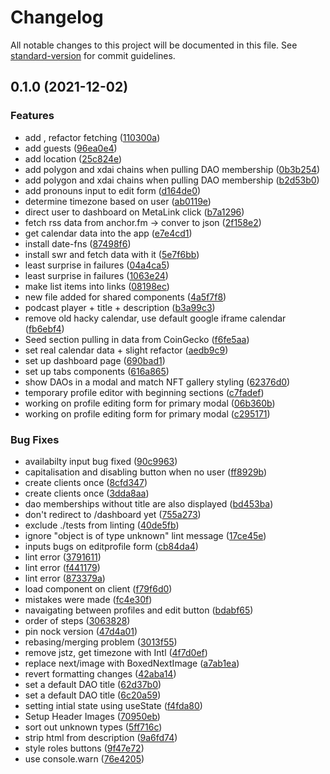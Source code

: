 # Changelog

All notable changes to this project will be documented in this file. See [standard-version](https://github.com/conventional-changelog/standard-version) for commit guidelines.

## 0.1.0 (2021-12-02)

### Features

- add <LoadingState />, refactor fetching ([110300a](https://github.com/MetaFam/TheGame/commit/110300a2c4ffda5161c502895394511570d29de2))
- add guests ([96ea0e4](https://github.com/MetaFam/TheGame/commit/96ea0e481c74218bfe1214aaafca963cffc85ea8))
- add location ([25c824e](https://github.com/MetaFam/TheGame/commit/25c824e2443700197dd7f747705b216643e20717))
- add polygon and xdai chains when pulling DAO membership ([0b3b254](https://github.com/MetaFam/TheGame/commit/0b3b254cc05cae3f9cd14d4ae5722e9123197481))
- add polygon and xdai chains when pulling DAO membership ([b2d53b0](https://github.com/MetaFam/TheGame/commit/b2d53b06b67970292c1f4b9a6b75b7ac1ff611e4))
- add pronouns input to edit form ([d164de0](https://github.com/MetaFam/TheGame/commit/d164de09c537e79e10e086b42594d97fe32e0afb))
- determine timezone based on user ([ab0119e](https://github.com/MetaFam/TheGame/commit/ab0119e66665eda3b05d770bcc2e1c01027d476d))
- direct user to dashboard on MetaLink click ([b7a1296](https://github.com/MetaFam/TheGame/commit/b7a1296bcf40d0c0fb1ca0a07cceba5e6a3ef542))
- fetch rss data from anchor.fm -> conver to json ([2f158e2](https://github.com/MetaFam/TheGame/commit/2f158e25ec7036c283999fdeea0dfb8855b6ec55))
- get calendar data into the app ([e7e4cd1](https://github.com/MetaFam/TheGame/commit/e7e4cd109fe9a44ea25b21ba2f0347efda40552e))
- install date-fns ([87498f6](https://github.com/MetaFam/TheGame/commit/87498f61084c72d1c22b9cb12bb6423cb82a2022))
- install swr and fetch data with it ([5e7f6bb](https://github.com/MetaFam/TheGame/commit/5e7f6bb2aa96c8e7ae3dc81f2c835a093725110a))
- least surprise in failures ([04a4ca5](https://github.com/MetaFam/TheGame/commit/04a4ca53d6e00706064204017bad99ec97447206))
- least surprise in failures ([1063e24](https://github.com/MetaFam/TheGame/commit/1063e245c829cda7c3292814dfc9cee85b47e135))
- make list items into links ([08198ec](https://github.com/MetaFam/TheGame/commit/08198ecdcb7eec8f8a50c4bbdb5fd9ef2305c0c2))
- new file added for shared components ([4a5f7f8](https://github.com/MetaFam/TheGame/commit/4a5f7f82a08862f0a1e6cfabd3cc270ca77ef130))
- podcast player + title + description ([b3a99c3](https://github.com/MetaFam/TheGame/commit/b3a99c35621119f4b3d57d2ab1cc6858b438c209))
- remove old hacky calendar, use default google iframe calendar ([fb6ebf4](https://github.com/MetaFam/TheGame/commit/fb6ebf4691b7d828176215251b2ea0bfadc1f44f))
- Seed section pulling in data from CoinGecko ([f6fe5aa](https://github.com/MetaFam/TheGame/commit/f6fe5aacb65657e541f51c7d119560f68637574f))
- set real calendar data + slight refactor ([aedb9c9](https://github.com/MetaFam/TheGame/commit/aedb9c9d381648785db9f0eebb45d87c08c66a0f))
- set up dashboard page ([690bad1](https://github.com/MetaFam/TheGame/commit/690bad19a04e2359f72404e9ccf1c1b01447c718))
- set up tabs components ([616a865](https://github.com/MetaFam/TheGame/commit/616a865eb0eb86bb0cc1776c4d387e3275be053b))
- show DAOs in a modal and match NFT gallery styling ([62376d0](https://github.com/MetaFam/TheGame/commit/62376d0f9b647a57ce9715ac03abd954d6bca737))
- temporary profile editor with beginning sections ([c7fadef](https://github.com/MetaFam/TheGame/commit/c7fadef207291ce0c145772d511a85ef16aaffcb))
- working on profile editing form for primary modal ([06b360b](https://github.com/MetaFam/TheGame/commit/06b360b1a76881d99310cd73515cff53735ee701))
- working on profile editing form for primary modal ([c295171](https://github.com/MetaFam/TheGame/commit/c2951715485f70788789960ed66f75f1f4a33bbe))

### Bug Fixes

- availabilty input bug fixed ([90c9963](https://github.com/MetaFam/TheGame/commit/90c9963487cb19ab71dd708b2c6fceea483d7c51))
- capitalisation and disabling button when no user ([ff8929b](https://github.com/MetaFam/TheGame/commit/ff8929b4746f38ad23650c9ff30896c082448d2e))
- create clients once ([8cfd347](https://github.com/MetaFam/TheGame/commit/8cfd347a48c8fc9897109564f23e8ea769737328))
- create clients once ([3dda8aa](https://github.com/MetaFam/TheGame/commit/3dda8aa7ca9eac6676fe4accf275c6edfef10253))
- dao memberships without title are also displayed ([bd453ba](https://github.com/MetaFam/TheGame/commit/bd453ba39cc7cfa8cb2475a5dea3a7f74ed90b2b))
- don't redirect to /dashboard yet ([755a273](https://github.com/MetaFam/TheGame/commit/755a2731b0b1e44ba0f61fdca21b45972a9976f1))
- exclude ./tests from linting ([40de5fb](https://github.com/MetaFam/TheGame/commit/40de5fb9b6c0dc41f650ba892c0f19574dc4555c))
- ignore "object is of type unknown" lint message ([17ce45e](https://github.com/MetaFam/TheGame/commit/17ce45ed6041f69b4982251038706867929cbcc7))
- inputs bugs on editprofile form ([cb84da4](https://github.com/MetaFam/TheGame/commit/cb84da4a10827723acb0d8cd48ee35352210c8fb))
- lint error ([3791611](https://github.com/MetaFam/TheGame/commit/3791611fd5e07de8577f06bfa7b7a606f02d0054))
- lint error ([f441179](https://github.com/MetaFam/TheGame/commit/f441179be2abb3a6fe24641190c1c5f38a09b761))
- lint error ([873379a](https://github.com/MetaFam/TheGame/commit/873379a70bb1bd27889770614ce623b83a0ca8cf))
- load component on client ([f79f6d0](https://github.com/MetaFam/TheGame/commit/f79f6d0a90f66a6af39a4345dc65268be12afce9))
- mistakes were made ([fc4e30f](https://github.com/MetaFam/TheGame/commit/fc4e30f07469b82ed385b1c352c510b97eaf1ea7))
- navaigating between profiles and edit button ([bdabf65](https://github.com/MetaFam/TheGame/commit/bdabf657a54edd6491417176159ea35953019d66))
- order of steps ([3063828](https://github.com/MetaFam/TheGame/commit/30638286c6cc9367edceda94121fb837db94be8c))
- pin nock version ([47d4a01](https://github.com/MetaFam/TheGame/commit/47d4a01660187a010797ba440fdfcc1c424c0914))
- rebasing/merging problem ([3013f55](https://github.com/MetaFam/TheGame/commit/3013f559522c153c1c29fa4584ce4833e575ba90))
- remove jstz, get timezone with Intl ([4f7d0ef](https://github.com/MetaFam/TheGame/commit/4f7d0ef770368ccb4f38c5602cff98c9f2640e32))
- replace next/image with BoxedNextImage ([a7ab1ea](https://github.com/MetaFam/TheGame/commit/a7ab1ea5b09a6c541042292b82212e5523fc7dd0))
- revert formatting changes ([42aba14](https://github.com/MetaFam/TheGame/commit/42aba14546cb183d5a50c33e4a718ed82c42af25))
- set a default DAO title ([62d37b0](https://github.com/MetaFam/TheGame/commit/62d37b0ea8972d99341e71294d1d75ca3f1b15ef))
- set a default DAO title ([6c20a59](https://github.com/MetaFam/TheGame/commit/6c20a59549c01ef7752fc10502738740b7908f0a))
- setting intial state using useState ([f4fda80](https://github.com/MetaFam/TheGame/commit/f4fda8054acc1d55b91e8b5424f56f72cb5472c9))
- Setup Header Images ([70950eb](https://github.com/MetaFam/TheGame/commit/70950eba8393ddc8775365a6e46cab0d63e977c6))
- sort out unknown types ([5ff716c](https://github.com/MetaFam/TheGame/commit/5ff716c1b6463737d8946602359f64a5fe047c95))
- strip html from description ([9a6fd74](https://github.com/MetaFam/TheGame/commit/9a6fd74e9627e66e8e96fa333689421eff140b50))
- style roles buttons ([9f47e72](https://github.com/MetaFam/TheGame/commit/9f47e7267858e7d6e1330ce05616c7dd16485d1b))
- use console.warn ([76e4205](https://github.com/MetaFam/TheGame/commit/76e42054586453ec7d49efec04e2f7028b4a868a))
